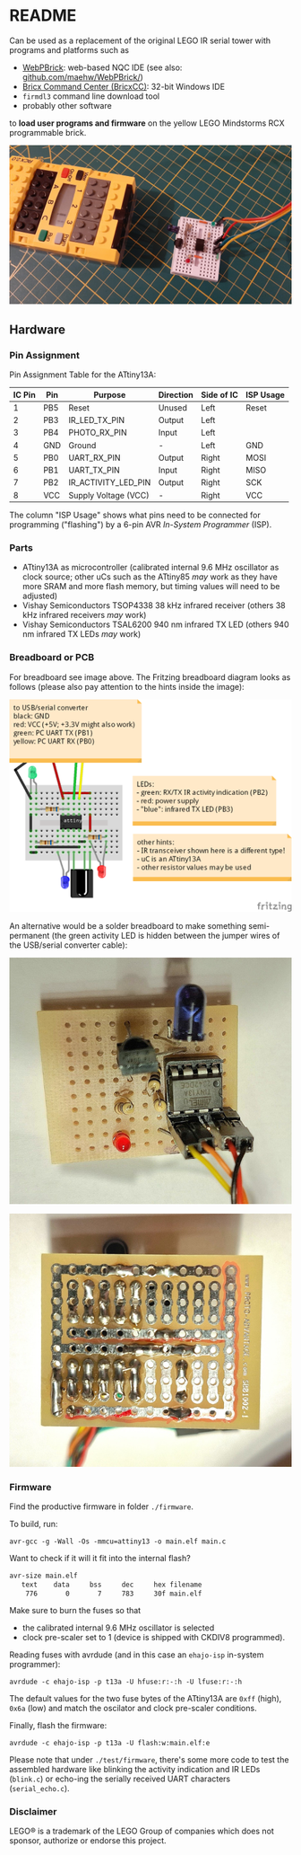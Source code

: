 # README

Can be used as a replacement of the original LEGO IR serial tower with programs and platforms such as

* [WebPBrick](https://www.webpbrick.com): web-based NQC IDE (see also: [github.com/maehw/WebPBrick/](https://github.com/maehw/WebPBrick/))
* [Bricx Command Center (BricxCC)](https://bricxcc.sourceforge.net/): 32-bit Windows IDE
* `firmdl3` command line download tool
* probably other software

to **load user programs and firmware** on the yellow LEGO Mindstorms RCX programmable brick.

![RCX firmware download setup](./doc/media/setup.jpg)

## Hardware

### Pin Assignment

Pin Assignment Table for the ATtiny13A:

| IC Pin | Pin    | Purpose              | Direction | Side of IC | ISP Usage |
|--------|--------|----------------------|-----------|------------|-----------|
| 1      | PB5    | Reset                | Unused    | Left       | Reset     |
| 2      | PB3    | IR_LED_TX_PIN        | Output    | Left       |           |
| 3      | PB4    | PHOTO_RX_PIN         | Input     | Left       |           |
| 4      | GND    | Ground               | -         | Left       | GND       |
| 5      | PB0    | UART_RX_PIN          | Output    | Right      | MOSI      |
| 6      | PB1    | UART_TX_PIN          | Input     | Right      | MISO      |
| 7      | PB2    | IR_ACTIVITY_LED_PIN  | Output    | Right      | SCK       |
| 8      | VCC    | Supply Voltage (VCC) | -         | Right      | VCC       |

The column "ISP Usage" shows what pins need to be connected for programming ("flashing") by a 6-pin AVR _In-System Programmer_ (ISP).

### Parts

- ATtiny13A as microcontroller (calibrated internal 9.6 MHz oscillator as clock source; other uCs such as the ATtiny85 _may_ work as they have more SRAM and more flash memory, but timing values will need to be adjusted)
- Vishay Semiconductors TSOP4338 38 kHz infrared receiver (others 38 kHz infrared receivers _may_ work)
- Vishay Semiconductors TSAL6200 940 nm infrared TX LED (others 940 nm infrared TX LEDs _may_ work)

### Breadboard or PCB

For breadboard see image above. The Fritzing breadboard diagram looks as follows (please also pay attention to the hints inside the image):

![Fritzing breadboard diagram](./doc/media/breadboard.png)

An alternative would be a solder breadboard to make something semi-permanent (the green activity LED is hidden between the jumper wires of the USB/serial converter cable):

![Solder breadboard top](./doc/media/solder-breadboard_top.jpg)

![Solder breadboard bottom](./doc/media/solder-breadboard_bottom.jpg)


### Firmware

Find the productive firmware in folder `./firmware`.

To build, run:

```shell
avr-gcc -g -Wall -Os -mmcu=attiny13 -o main.elf main.c
```

Want to check if it will it fit into the internal flash?

```shell
avr-size main.elf
   text	   data	    bss	    dec	    hex	filename
    776	      0	      7	    783	    30f	main.elf
```

Make sure to burn the fuses so that
- the calibrated internal 9.6 MHz oscillator is selected
- clock pre-scaler set to 1 (device is shipped with CKDIV8 programmed).

Reading fuses with avrdude (and in this case an `ehajo-isp` in-system programmer):
 
```
avrdude -c ehajo-isp -p t13a -U hfuse:r:-:h -U lfuse:r:-:h 
```

The default values for the two fuse bytes of the ATtiny13A are `0xff` (high), `0x6a` (low) and match the oscilator and clock pre-scaler conditions.

Finally, flash the firmware:

```
avrdude -c ehajo-isp -p t13a -U flash:w:main.elf:e
```

Please note that under `./test/firmware`, there's some more code to test the assembled hardware like blinking the activity indication and IR LEDs (`blink.c`) or echo-ing the serially received UART characters (`serial_echo.c`).

### Disclaimer

LEGO® is a trademark of the LEGO Group of companies which does not sponsor, authorize or endorse this project.
